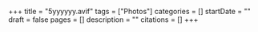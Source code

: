 +++
title = "5yyyyyy.avif"
tags = ["Photos"]
categories = []
startDate = ""
draft = false
pages = []
description = ""
citations = []
+++
